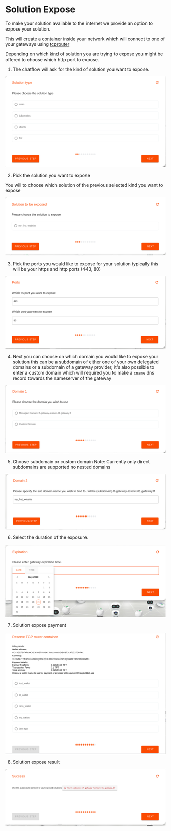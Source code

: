 # Solution Expose

To make your solution available to the internet we provide an option to expose your solution.

This will create a container inside your network which will connect to one of your gateways using [tcprouter](https://github.com/Threefoldtech/tcprouter/) 

Depending on which kind of solution you are trying to expose you might be offered to choose which http port to expose.

1. The chatflow will ask for the kind of solution you want to expose.

![Choose solution kind](./img/solution_expose_choose_kind.png)

2. Pick the solution you want to expose

You will to choose which solution of the previous selected kind you want to expose

![Choose solution](./img/solution_expose_choose_solution.png)

3. Pick the ports you would like to expose for your solution typically this will be your https and http ports (443, 80)

![Choose port](./img/solution_expose_choose_port.png)

4. Next you can choose on which domain you would like to expose your solution this can be a subdomain of either one of your own delegated domains or a subdomain of a gateway provider, it's also possible to enter a custom domain which will required you to make a `cname` dns record towards the nameserver of the gateway

![Choose domain](./img/solution_expose_choose_domain.png)

5. Choose subdomain or custom domain
Note: Currently only direct subdomains are supported no nested domains

![Choose subdomain](./img/solution_expose_choose_subdomain.png)

6. Select the duration of the exposure.

![Choose duration](./img/solution_expose_duration.png)

7. Solution expose payment

![Payment](./img/solution_expose_payment_overview.png)

8. Solution expose result

![Result](./img/solution_expose_result.png)
